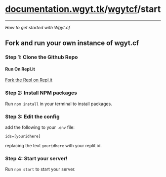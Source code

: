 # [documentation.wgyt.tk](https://documentation.wgyt.tk)/[wgytcf](https://documentation.wgyt.tk/wgytcf)/start
_________________
_How to get started with Wgyt.cf_
## Fork and run your own instance of wgyt.cf
### Step 1: Clone the Github Repo
#### Run On Repl.it
[Fork the Repl on Repl.it](https://repl.it/@WilliamHorning/wgytcf#README.md)
### Step 2: Install NPM packages
Run `npm install` in your terminal to install packages.
### Step 3: Edit the config
add the following to your `.env` file:
```
ids=[youridhere]
```
replacing the text `youridhere` with your replit id.
### Step 4: Start your server!
Run `npm start` to start your server.
